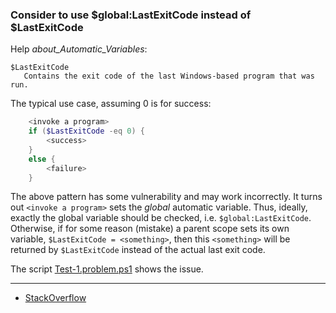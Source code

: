 
### Consider to use $global:LastExitCode instead of $LastExitCode

Help *about_Automatic_Variables*:

    $LastExitCode
       Contains the exit code of the last Windows-based program that was run.

The typical use case, assuming 0 is for success:

````powershell
    <invoke a program>
    if ($LastExitCode -eq 0) {
        <success>
    }
    else {
        <failure>
    }
````

The above pattern has some vulnerability and may work incorrectly. It turns out
`<invoke a program>` sets the *global* automatic variable. Thus, ideally, exactly
the global variable should be checked, i.e. `$global:LastExitCode`. Otherwise,
if for some reason (mistake) a parent scope sets its own variable,
`$LastExitCode = <something>`, then this `<something>` will be returned
by `$LastExitCode` instead of the actual last exit code.

The script [Test-1.problem.ps1](Test-1.problem.ps1) shows the issue.

***

- [StackOverflow](http://stackoverflow.com/q/10943554/323582)
